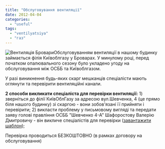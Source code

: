 ```yaml
---
title: "Обслуговування вентиляції"
date: 2012-04-04
categories: 
  - "useful"
tags: 
  - "ventilyatsiya"
  - "газ"
---
```


![](http://shevchenko4a.brovary.org/wp-content/uploads/2012/04/Ventilyatsiya-Brovari.jpg "Вентиляція Бровари")Обслуговуванням вентиляції в нашому будинку займається філія Київоблгазу у Броварах. У минулому році, перед початком опалювального сезону було укладено угоду на обслуговування між ОСББ та Київоблгазом.

У разі виникнення будь-яких скарг мешканців спеціалісти мають оглянути та перевірити вентиляційні канали.

**2 способи викликати спеціаліста для перевірки вентиляції:** 1) зверніться до філії КиївОблГазу за адресою вул.Шевченка, 4 (це прямо біля нашого будинку) зі скаргою - вони зобов'язані її прийняти і перевірити; 2) викласти проблему у письмовому вигляді та передати заяву голові правління ОСББ "Шевченко 4-А" Шафоростову Валерію Дмитровичу - він викличе спеціалістів для перевірки ([завантажити шаблон](http://shevchenko4a.brovary.org/wp-content/uploads/2012/04/Perevirka_ventilyatsiyi.doc "Шаблон")); <!--more-->

Перевірка проводиться БЕЗКОШТОВНО (в рамках договору на обслуговування)
